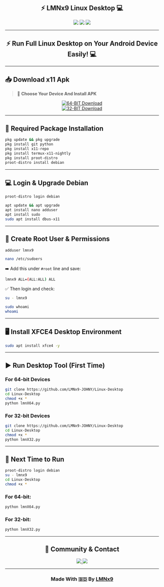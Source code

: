 <h2 align="center">
⚡ LMNx9 Linux Desktop 💻
</h2>

<p align="center">
<img src="https://img.shields.io/badge/Platform-Termux%20Android-ff2d75?style=for-the-badge&logo=android&logoColor=white">
<img src="https://img.shields.io/badge/Desktop-XFCE4-blueviolet?style=for-the-badge&logo=gnu-linux&logoColor=white">
<img src="https://img.shields.io/badge/Maintained%20by-LMNx9-darkgreen?style=for-the-badge">
</p>

---

<h2 align="center">⚡ Run Full Linux Desktop on Your Android Device Easily! 💻</h2>

---

## 📥 Download x11 Apk

> 📱 **Choose Your Device And Install APK**

<div align="center">

[![64-BIT Download](https://img.shields.io/badge/Download-64bit-green?style=for-the-badge&logo=google-play)](https://github.com/LMNx9-JOHNY/Linux-Desktop/raw/refs/heads/main/x11-armv64.apk)  
[![32-BIT Download](https://img.shields.io/badge/Download-32bit-orange?style=for-the-badge&logo=google-play)](https://github.com/LMNx9-JOHNY/Linux-Desktop/raw/refs/heads/main/x11-armv32.apk)

</div>

---

## 🔧 Required Package Installation

```bash
pkg update && pkg upgrade
pkg install git python
pkg install x11-repo
pkg install termux-x11-nightly
pkg install proot-distro
proot-distro install debian
```

---

## 💻 Login & Upgrade Debian

```bash
proot-distro login debian
```
```bash
apt update && apt upgrade
apt install nano adduser
apt install sudo
sudo apt install dbus-x11
```

---

## 👑 Create Root User & Permissions

```bash
adduser lmnx9
```
```bash
nano /etc/sudoers
```


➡️ Add this under `#root` line and save:
```bash
lmnx9 ALL=(ALL:ALL) ALL
```

✅ Then login and check:

```bash
su - lmnx9
```
```bash
sudo whoami
whoami
```
---

## 🖥️ Install XFCE4 Desktop Environment

```bash
sudo apt install xfce4 -y
```

---

## ▶️ Run Desktop Tool (First Time)

### For 64-bit Devices

```bash
git clone https://github.com/LMNx9-JOHNY/Linux-Desktop
cd Linux-Desktop
chmod +x *
python lmnX64.py
```

### For 32-bit Devices

```bash
git clone https://github.com/LMNx9-JOHNY/Linux-Desktop
cd Linux-Desktop
chmod +x *
python lmnX32.py
```

---

## 🔁 Next Time to Run

```bash
proot-distro login debian
su - lmnx9
cd Linux-Desktop
chmod +x *
```

### For 64-bit:
```bash
python lmnX64.py
```

### For 32-bit:
```bash
python lmnX32.py
```

---

<h2 align="center">📡 Community & Contact</h2>

<p align="center">
  <a href="https://t.me/+w84Y7jIUzPFmYzg1">
    <img src="https://img.shields.io/badge/Join-Telegram%20Group-0088cc?style=for-the-badge&logo=telegram&logoColor=white">
  </a>
  <a href="https://t.me/x_LMNx9">
    <img src="https://img.shields.io/badge/Contact-Developer-blueviolet?style=for-the-badge&logo=telegram&logoColor=white">
  </a>
</p>

---

<h3 align="center">
Made With 🇧🇩 By <a href="https://github.com/LMNx9-JOHNY">LMNx9</a>
</h3>
